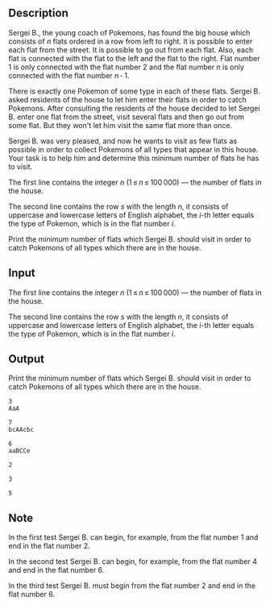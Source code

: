 ## Description

<div><p>Sergei B., the young coach of Pokemons, has found the big house which consists of <span class="tex-span"><i>n</i></span> flats ordered in a row from left to right. It is possible to enter each flat from the street. It is possible to go out from each flat. Also, each flat is connected with the flat to the left and the flat to the right. Flat number <span class="tex-span">1</span> is only connected with the flat number <span class="tex-span">2</span> and the flat number <span class="tex-span"><i>n</i></span> is only connected with the flat number <span class="tex-span"><i>n</i> - 1</span>.</p><p>There is exactly one Pokemon of some type in each of these flats. Sergei B. asked residents of the house to let him enter their flats in order to catch Pokemons. After consulting the residents of the house decided to let Sergei B. enter one flat from the street, visit several flats and then go out from some flat. But they won't let him visit the same flat more than once. </p><p>Sergei B. was very pleased, and now he wants to visit as few flats as possible in order to collect Pokemons of all types that appear in this house. Your task is to help him and determine this minimum number of flats he has to visit. </p></div><div class="input-specification"><p>The first line contains the integer <span class="tex-span"><i>n</i></span> (<span class="tex-span">1 ≤ <i>n</i> ≤ 100 000</span>) — the number of flats in the house.</p><p>The second line contains the row <span class="tex-span"><i>s</i></span> with the length <span class="tex-span"><i>n</i></span>, it consists of uppercase and lowercase letters of English alphabet, the <span class="tex-span"><i>i</i></span>-th letter equals the type of Pokemon, which is in the flat number <span class="tex-span"><i>i</i></span>. </p></div><div class="output-specification"><p>Print the minimum number of flats which Sergei B. should visit in order to catch Pokemons of all types which there are in the house. </p></div>

## Input

<p>The first line contains the integer <span class="tex-span"><i>n</i></span> (<span class="tex-span">1 ≤ <i>n</i> ≤ 100 000</span>) — the number of flats in the house.</p><p>The second line contains the row <span class="tex-span"><i>s</i></span> with the length <span class="tex-span"><i>n</i></span>, it consists of uppercase and lowercase letters of English alphabet, the <span class="tex-span"><i>i</i></span>-th letter equals the type of Pokemon, which is in the flat number <span class="tex-span"><i>i</i></span>. </p>

## Output

<p>Print the minimum number of flats which Sergei B. should visit in order to catch Pokemons of all types which there are in the house. </p>





```input1
3
AaA

```




```input2
7
bcAAcbc

```




```input3
6
aaBCCe

```




```output1
2

```




```output2
3

```




```output3
5

```



## Note

<p>In the first test Sergei B. can begin, for example, from the flat number <span class="tex-span">1</span> and end in the flat number <span class="tex-span">2</span>.</p><p>In the second test Sergei B. can begin, for example, from the flat number <span class="tex-span">4</span> and end in the flat number <span class="tex-span">6</span>. </p><p>In the third test Sergei B. must begin from the flat number <span class="tex-span">2</span> and end in the flat number <span class="tex-span">6</span>.</p>
